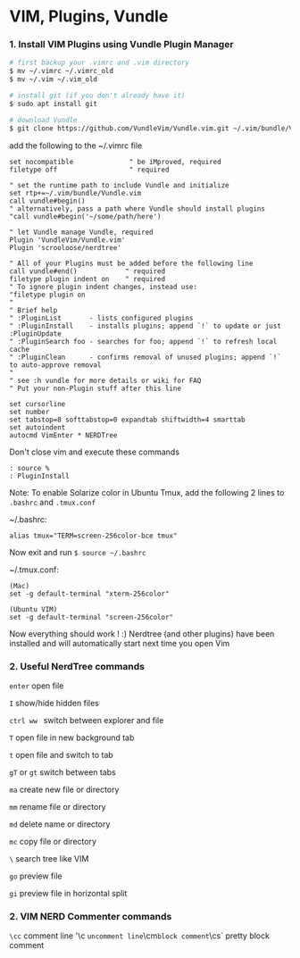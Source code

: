 # VIM, Plugins, Vundle

### 1. Install VIM Plugins using Vundle Plugin Manager

```bash
# first backup your .vimrc and .vim directory
$ mv ~/.vimrc ~/.vimrc_old
$ mv ~/.vim ~/.vim_old

# install git (if you don't already have it)
$ sudo apt install git

# download Vundle
$ git clone https://github.com/VundleVim/Vundle.vim.git ~/.vim/bundle/Vundle.vim
```

add the following to the ~/.vimrc file
```viml
set nocompatible              " be iMproved, required
filetype off                  " required

" set the runtime path to include Vundle and initialize
set rtp+=~/.vim/bundle/Vundle.vim
call vundle#begin()
" alternatively, pass a path where Vundle should install plugins
"call vundle#begin('~/some/path/here')

" let Vundle manage Vundle, required
Plugin 'VundleVim/Vundle.vim'
Plugin 'scrooloose/nerdtree'

" All of your Plugins must be added before the following line
call vundle#end()            " required
filetype plugin indent on    " required
" To ignore plugin indent changes, instead use:
"filetype plugin on
"
" Brief help
" :PluginList       - lists configured plugins
" :PluginInstall    - installs plugins; append `!` to update or just :PluginUpdate
" :PluginSearch foo - searches for foo; append `!` to refresh local cache
" :PluginClean      - confirms removal of unused plugins; append `!` to auto-approve removal
"
" see :h vundle for more details or wiki for FAQ
" Put your non-Plugin stuff after this line

set cursorline
set number
set tabstop=8 softtabstop=0 expandtab shiftwidth=4 smarttab
set autoindent
autocmd VimEnter * NERDTree
```

Don't close vim and execute these commands
```
: source %
: PluginInstall
```

Note: To enable Solarize color in Ubuntu Tmux, add the following 2 lines to `.bashrc` and `.tmux.conf`

~/.bashrc:
```
alias tmux="TERM=screen-256color-bce tmux"
```

Now exit and run `$ source ~/.bashrc`

~/.tmux.conf:
```
(Mac)
set -g default-terminal "xterm-256color"

(Ubuntu VIM)
set -g default-terminal "screen-256color"
```




Now everything should work ! :) Nerdtree (and other plugins) have been installed and will automatically start next time you open Vim

### 2. Useful NerdTree commands
`enter` open file

`I` show/hide hidden files

`ctrl ww ` switch between explorer and file

`T` open file in new background tab

`t` open file and switch to tab

`gT` or `gt` switch between tabs

`ma` create new file or directory

`mm` rename file or directory

`md` delete name or directory

`mc` copy file or directory

`\` search tree like VIM

`go` preview file

`gi` preview file in horizontal split


### 2. VIM NERD Commenter commands

`\cc` comment line
'\c <spacebar>` uncomment line
`\cm` block comment
`\cs` pretty block comment


